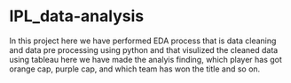 # IPL_data-analysis
In this project here we have performed EDA process that is data cleaning and data pre processing using python and that visulized the cleaned data using
tableau here we have made the analyis finding, which player has got orange cap, purple cap, and which team has won the title and so on.
